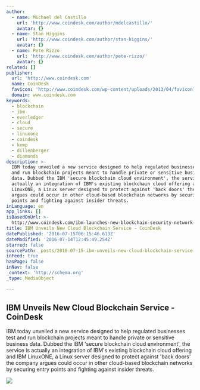 ```yaml
---
author:
  - name: Michael del Castillo
    url: 'http://www.coindesk.com/author/mdelcastillo/'
    avatar: {}
  - name: Stan Higgins
    url: 'http://www.coindesk.com/author/stan-higgins/'
    avatar: {}
  - name: Pete Rizzo
    url: 'http://www.coindesk.com/author/pete-rizzo/'
    avatar: {}
related: []
publisher:
  url: 'http://www.coindesk.com'
  name: CoinDesk
  favicon: 'http://www.coindesk.com/wp-content/uploads/2013/04/favicon1.ico'
  domain: www.coindesk.com
keywords:
  - blockchain
  - ibm
  - everledger
  - cloud
  - secure
  - linuxone
  - coindesk
  - kemp
  - dillenberger
  - diamonds
description: >-
  IBM today unveiled a new service designed to help regulated businesses test
  and run blockchain projects meant to handle private or sensitive business
  data. Dubbed the IBM 'secure blockchain cloud environment', the service is
  actually an integration of IBM's existing blockchain cloud offering and IBM
  LinuxONE, a Linux server designed to protect against 'back doors' the company
  argues could occur in other cloud-based blockchain networks by securing entry
  points and fighting against insider threats.
inLanguage: en
app_links: []
isBasedOnUrl: >-
  http://www.coindesk.com/ibm-launches-new-blockchain-security-network-diamond-startup-first-client/
title: IBM Unveils New Cloud Blockchain Service - CoinDesk
datePublished: '2016-07-15T06:15:46.613Z'
dateModified: '2016-07-14T12:45:49.254Z'
starred: false
sourcePath: _posts/2016-07-15-ibm-unveils-new-cloud-blockchain-service-coindesk.md
inFeed: true
hasPage: false
inNav: false
_context: 'http://schema.org'
_type: MediaObject

---
```

<article style=""><h1>IBM Unveils New Cloud Blockchain Service - CoinDesk</h1><p>IBM today unveiled a new service designed to help regulated businesses test and run blockchain projects meant to handle private or sensitive business data. Dubbed the IBM 'secure blockchain cloud environment', the service is actually an integration of IBM's existing blockchain cloud offering and IBM LinuxONE, a Linux server designed to protect against 'back doors' the company argues could occur in other cloud-based blockchain networks by securing entry points and fighting against insider threats.</p><img src="https://media.coindesk.com/uploads/2016/07/ibm-IT-e1468498670133.jpg" /></article>